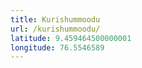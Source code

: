 ```yaml
---
title: Kurishummoodu
url: /kurishummoodu/
latitude: 9.459464500000001
longitude: 76.5546589
---
```

